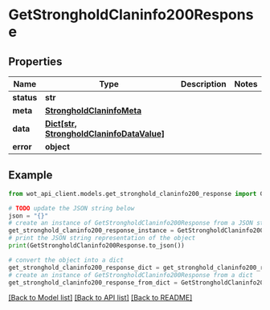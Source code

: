 # GetStrongholdClaninfo200Response


## Properties

Name | Type | Description | Notes
------------ | ------------- | ------------- | -------------
**status** | **str** |  | 
**meta** | [**StrongholdClaninfoMeta**](StrongholdClaninfoMeta.md) |  | 
**data** | [**Dict[str, StrongholdClaninfoDataValue]**](StrongholdClaninfoDataValue.md) |  | 
**error** | **object** |  | 

## Example

```python
from wot_api_client.models.get_stronghold_claninfo200_response import GetStrongholdClaninfo200Response

# TODO update the JSON string below
json = "{}"
# create an instance of GetStrongholdClaninfo200Response from a JSON string
get_stronghold_claninfo200_response_instance = GetStrongholdClaninfo200Response.from_json(json)
# print the JSON string representation of the object
print(GetStrongholdClaninfo200Response.to_json())

# convert the object into a dict
get_stronghold_claninfo200_response_dict = get_stronghold_claninfo200_response_instance.to_dict()
# create an instance of GetStrongholdClaninfo200Response from a dict
get_stronghold_claninfo200_response_from_dict = GetStrongholdClaninfo200Response.from_dict(get_stronghold_claninfo200_response_dict)
```
[[Back to Model list]](../README.md#documentation-for-models) [[Back to API list]](../README.md#documentation-for-api-endpoints) [[Back to README]](../README.md)


